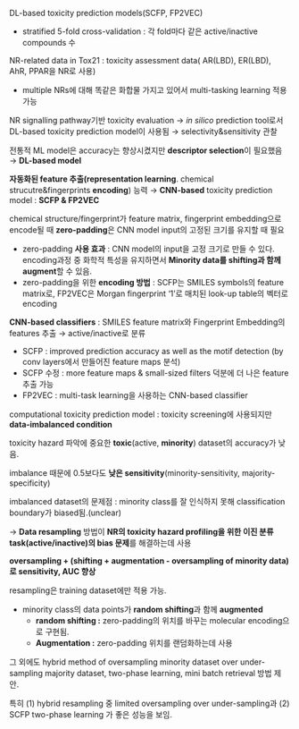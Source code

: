 DL-based toxicity prediction models(SCFP, FP2VEC)

- stratified 5-fold cross-validation : 각 fold마다 같은 active/inactive compounds 수

NR-related data in Tox21 : toxicity assessment data( AR(LBD), ER(LBD), AhR, PPAR을 NR로 사용)

- multiple NRs에 대해 똑같은 화합물 가지고 있어서 multi-tasking learning 적용 가능

NR signalling pathway기반 toxicity evaluation → *in silico* prediction tool로서 DL-based toxicity prediction model이 사용됨 → selectivity&sensitivity 관찰

전통적 ML model은 accuracy는 향상시켰지만 **descriptor selection**이 필요했음 → **DL-based model**

**자동화된 feature 추출(representation learning**. chemical strucutre&fingerprints **encoding**) 능력 → **CNN-based** toxicity prediction model : **SCFP & FP2VEC**

chemical structure/fingerprint가 feature matrix, fingerprint embedding으로 encode될 때 **zero-padding**은 CNN model input의 고정된 크기를 유지할 때 필요

- zero-padding **사용 효과** : CNN model의 input을 고정 크기로 만들 수 있다. encoding과정 중 화학적 특성을 유지하면서 **Minority data를 shifting과 함께 augment**할 수 있음.
- zero-padding을 위한 **encoding 방법** : SCFP는 SMILES symbols의 feature matrix로, FP2VEC은 Morgan fingerprint ‘1’로 매치된 look-up table의 벡터로 encoding

**CNN-based classifiers** : SMILES feature matrix와 Fingerprint Embedding의 features 추출 → active/inactive로 분류

- SCFP : improved prediction accuracy as well as the motif detection (by conv layers에서 만들어진 feature maps 분석)
- SCFP 수정 : more feature maps & small-sized filters 덕분에 더 나은 feature 추출 가능
- FP2VEC : multi-task learning을 사용하는 CNN-based classifier

computational toxicity prediction model : toxicity screening에 사용되지만 **data-imbalanced condition**

toxicity hazard 파악에 중요한 **toxic**(active, **minority**) dataset의 accuracy가 낮음. 

imbalance 때문에 0.5보다도 **낮은 sensitivity**(minority-sensitivity, majority-specificity)

imbalanced dataset의 문제점 : minority class를 잘 인식하지 못해 classification boundary가 biased됨.(unclear) 

→ **Data resampling** 방법이 **NR의 toxicity hazard profiling을 위한 이진 분류 task(active/inactive)의 bias 문제**를 해결하는데 사용

**oversampling + (shifting + augmentation - oversampling of minority data)로 sensitivity, AUC 향상**

resampling은 training dataset에만 적용 가능. 

- minority class의 data points가 **random shifting**과 함께 **augmented**
    - **random shifting :** zero-padding의 위치를 바꾸는 molecular encoding으로 구현됨.
    - **Augmentation :** zero-padding 위치를 랜덤화하는데 사용

그 외에도 hybrid method of oversampling minority dataset over under-sampling majority dataset, two-phase learning, mini batch retrieval 방법 제안.

특히 (1) hybrid resampling 중 limited oversampling over under-sampling과 (2) SCFP two-phase learning 가 좋은 성능을 보임.